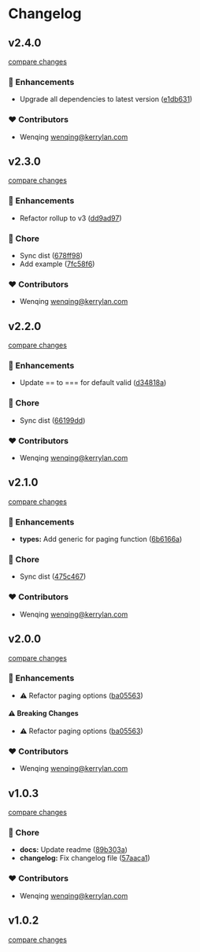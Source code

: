# Changelog


## v2.4.0

[compare changes](https://github.com/yisibell/pagein/compare/v2.3.0...v2.4.0)

### 🚀 Enhancements

- Upgrade all dependencies to latest version ([e1db631](https://github.com/yisibell/pagein/commit/e1db631))

### ❤️ Contributors

- Wenqing <wenqing@kerrylan.com>

## v2.3.0

[compare changes](https://github.com/yisibell/pagein/compare/v2.2.0...v2.3.0)

### 🚀 Enhancements

- Refactor rollup to v3 ([dd9ad97](https://github.com/yisibell/pagein/commit/dd9ad97))

### 🏡 Chore

- Sync dist ([678ff98](https://github.com/yisibell/pagein/commit/678ff98))
- Add example ([7fc58f6](https://github.com/yisibell/pagein/commit/7fc58f6))

### ❤️  Contributors

- Wenqing <wenqing@kerrylan.com>

## v2.2.0

[compare changes](https://github.com/yisibell/pagein/compare/v2.1.0...v2.2.0)


### 🚀 Enhancements

  - Update == to === for default valid ([d34818a](https://github.com/yisibell/pagein/commit/d34818a))

### 🏡 Chore

  - Sync dist ([66199dd](https://github.com/yisibell/pagein/commit/66199dd))

### ❤️  Contributors

- Wenqing <wenqing@kerrylan.com>

## v2.1.0

[compare changes](https://github.com/yisibell/pagein/compare/v2.0.0...v2.1.0)


### 🚀 Enhancements

  - **types:** Add generic for paging function ([6b6166a](https://github.com/yisibell/pagein/commit/6b6166a))

### 🏡 Chore

  - Sync dist ([475c467](https://github.com/yisibell/pagein/commit/475c467))

### ❤️  Contributors

- Wenqing <wenqing@kerrylan.com>

## v2.0.0

[compare changes](https://github.com/yisibell/pagein/compare/v1.0.3...v2.0.0)


### 🚀 Enhancements

  - ⚠️  Refactor paging options ([ba05563](https://github.com/yisibell/pagein/commit/ba05563))

#### ⚠️  Breaking Changes

  - ⚠️  Refactor paging options ([ba05563](https://github.com/yisibell/pagein/commit/ba05563))

### ❤️  Contributors

- Wenqing <wenqing@kerrylan.com>

## v1.0.3

[compare changes](https://github.com/yisibell/pagein/compare/v1.0.2...v1.0.3)


### 🏡 Chore

  - **docs:** Update readme ([89b303a](https://github.com/yisibell/pagein/commit/89b303a))
  - **changelog:** Fix changelog file ([57aaca1](https://github.com/yisibell/pagein/commit/57aaca1))

### ❤️  Contributors

- Wenqing <wenqing@kerrylan.com>

## v1.0.2

[compare changes](https://github.com/yisibell/pagein/compare/v1.0.1...v1.0.2)

